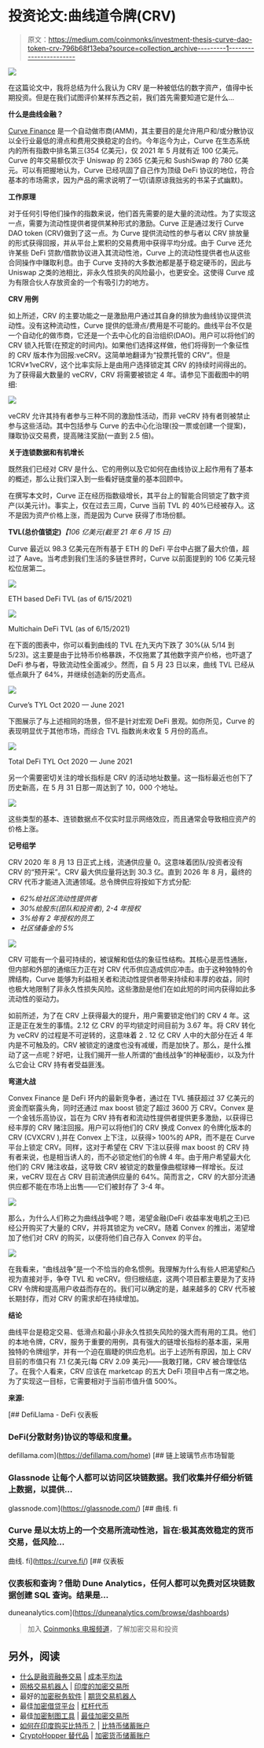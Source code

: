 # 投资论文:曲线道令牌(CRV)

> 原文：<https://medium.com/coinmonks/investment-thesis-curve-dao-token-crv-796b68f13eba?source=collection_archive---------1----------------------->

![](img/d14b8427b9cfd4b0ec9f9879eba62e9b.png)

在这篇论文中，我将总结为什么我认为 CRV 是一种被低估的数字资产，值得中长期投资。但是在我们试图评价某样东西之前，我们首先需要知道它是什么…

**什么是曲线金融？**

[Curve Finance](https://curve.fi/) 是一个自动做市商(AMM)，其主要目的是允许用户和/或分散协议以全行业最低的滑点和费用交换稳定的合约。今年迄今为止，Curve 在生态系统内的所有指数中排名第三(354 亿美元)，仅 2021 年 5 月就有近 100 亿美元。Curve 的年交易额仅次于 Uniswap 的 2365 亿美元和 SushiSwap 的 780 亿美元。可以有把握地认为，Curve 已经巩固了自己作为顶级 DeFi 协议的地位，符合基本的市场需求，因为产品的需求说明了一切(请原谅我拙劣的书呆子式幽默)。

**工作原理**

对于任何引导他们操作的指数来说，他们首先需要的是大量的流动性。为了实现这一点，需要为流动性提供者提供某种形式的激励。Curve 正是通过发行 Curve DAO token (CRV)做到了这一点。为 Curve 提供流动性的参与者以 CRV 排放量的形式获得回报，并从平台上累积的交易费用中获得平均分成。由于 Curve 还允许某些 DeFi 贷款/借款协议进入其流动性池，Curve 上的流动性提供者也从这些合同操作中赚取利息。由于 Curve 支持的大多数池都是基于稳定硬币的，因此与 Uniswap 之类的池相比，非永久性损失的风险最小，也更安全。这使得 Curve 成为有限合伙人存放资金的一个有吸引力的地方。

**CRV 用例**

如上所述，CRV 的主要功能之一是激励用户通过其自身的排放为曲线协议提供流动性。没有这种流动性，Curve 提供的低滑点/费用是不可能的。曲线平台不仅是一个自动化的做市商，它还是一个去中心化的自治组织(DAO)。用户可以将他们的 CRV 锁入托管(在预定的时间内)。如果他们选择这样做，他们将得到一个象征性的 CRV 版本作为回报:veCRV。这简单地翻译为“投票托管的 CRV”。但是 1CRV≠1veCRV，这个比率实际上是由用户选择锁定其 CRV 的持续时间得出的。为了获得最大数量的 veCRV，CRV 将需要被锁定 4 年。请参见下面截图中的明细:

![](img/374099467af8fa8490d819ea2909a431.png)

veCRV 允许其持有者参与三种不同的激励性活动，而非 veCRV 持有者则被禁止参与这些活动。其中包括参与 Curve 的去中心化治理(投一票或创建一个提案)，赚取协议交易费，提高赌注奖励(一直到 2.5 倍)。

**关于连锁数据和有机增长**

既然我们已经对 CRV 是什么、它的用例以及它如何在曲线协议上起作用有了基本的概述，那么让我们深入到一些看好链度量的基本回顾中。

在撰写本文时，Curve 正在经历指数级增长，其平台上的智能合同锁定了数字资产(以美元计)。事实上，仅在过去三周，Curve 当前 TVL 的 40%已经被存入。这不是因为资产价格上涨，而是因为 Curve 获得了市场份额。

**TVL(总价值锁定)***【106 亿美元(截至 21 年 6 月 15 日)*

Curve 最近以 98.3 亿美元在所有基于 ETH 的 DeFi 平台中占据了最大价值，超过了 Aave。当考虑到我们生活的多链世界时，Curve 以前面提到的 106 亿美元轻松位居第二。

![](img/c8158f0194f16a16acbf49be1b7cb5ce.png)

ETH based DeFi TVL (as of 6/15/2021)

![](img/a2f15e9de941479aef91c5610822620e.png)

Multichain DeFi TVL (as of 6/15/2021)

在下面的图表中，你可以看到曲线的 TVL 在九天内下跌了 30%(从 5/14 到 5/23)。这主要是由于比特币价格暴跌，不仅拖累了其他数字资产价格，也吓退了 DeFi 参与者，导致流动性全面减少。然而，自 5 月 23 日以来，曲线 TVL 已经从低点飙升了 64%，并继续创造新的历史高点。

![](img/edc398dffe85c5f14a41945875a3a5cf.png)

Curve’s TYL Oct 2020 — June 2021

下图展示了与上述相同的场景，但不是针对宏观 DeFi 景观。如你所见，Curve 的表现明显优于其他市场，而综合 TVL 指数尚未收复 5 月份的高点。

![](img/7e25f74c67858d25d4a82f9a9821a460.png)

Total DeFi TYL Oct 2020 — June 2021

另一个需要密切关注的增长指标是 CRV 的活动地址数量。这一指标最近也创下了历史新高，在 5 月 31 日那一周达到了 10，000 个地址。

![](img/191ab90616e48edfc3c65880b0169298.png)

这些类型的基本、连锁数据点不仅实时显示网络效应，而且通常会导致相应资产的价格上涨。

**记号组学**

CRV 2020 年 8 月 13 日正式上线，流通供应量 0。这意味着团队/投资者没有 CRV 的“预开采”。CRV 最大供应量将达到 30.3 亿。直到 2026 年 8 月，最终的 CRV 代币才能进入流通领域。总令牌供应将按如下方式分配:

*   *62%给社区流动性提供者*
*   *30%给股东(团队和投资者), 2-4 年授权*
*   *3%给有 2 年授权的员工*
*   *社区储备金的 5%*

![](img/4649acc0f85224a880a93ef6d3af1d42.png)

CRV 可能有一个最可持续的，被误解和低估的象征性结构。其核心是恶性通胀，但内部和外部的通缩压力正在对 CRV 代币供应造成供应冲击。由于这种独特的令牌结构，Curve 能够为利益相关者和流动性提供者带来持续和丰厚的收益，同时也极大地限制了非永久性损失风险。这些激励是他们在如此短的时间内获得如此多流动性的驱动力。

如前所述，为了在 CRV 上获得最大的提升，用户需要锁定他们的 CRV 4 年。这正是正在发生的事情。2.12 亿 CRV 的平均锁定时间目前为 3.67 年。将 CRV 转化为 veCRV 的过程是不可逆转的，这意味着 2 . 12 亿 CRV 人中的大部分在近 4 年内是不可触及的。CRV 被锁定的速度也没有减缓，而是加快了。那么，是什么推动了这一点呢？好吧，让我们揭开一些人所谓的“曲线战争”的神秘面纱，以及为什么它会让 CRV 持有者受益匪浅。

**弯道大战**

Convex Finance 是 DeFi 环内的最新竞争者，通过在 TVL 捕获超过 37 亿美元的资金而崭露头角，同时还通过 max boost 锁定了超过 3600 万 CRV。Convex 是一个金钱乐高协议，旨在为 CRV 持有者和流动性提供者提供更多激励，以获得已经丰厚的 CRV 赌注回报。用户可以将他们的 CRV 换成 Convex 的令牌化版本的 CRV (CVXCRV ),并在 Convex 上下注，以获得> 100%的 APR，而不是在 Curve 平台上锁定 CRV。同样，这对于希望在 CRV 下注以获得 max boost 的 CRV 持有者来说，也是相当诱人的，而不必锁定他们的令牌 4 年。由于用户希望最大化他们的 CRV 赌注收益，这导致 CRV 被锁定的数量像曲棍球棒一样增长。反过来，veCRV 现在占 CRV 目前流通供应量的 64%。简而言之，CRV 的大部分流通供应都不能在市场上出售——它们被封存了 3-4 年。

![](img/c559adadd0103a403426cdfc699e8b3f.png)

那么，为什么人们称之为曲线战争呢？嗯，渴望金融(DeFi 收益率发电机之王)已经公开购买了大量的 CRV，并将其锁定为 veCRV。随着 Convex 的推出，渴望增加了他们对 CRV 的购买，以便将他们自己存入 Convex 的平台。

![](img/95ae39c7c0d430d96726779a96ea8b62.png)

在我看来，“曲线战争”是一个不恰当的命名惯例。我理解为什么有些人把渴望和凸视为直接对手，争夺 TVL 和 veCRV。但归根结底，这两个项目都主要是为了支持 CRV 令牌和提高用户收益而存在的。我们可以确定的是，越来越多的 CRV 代币被长期封存，而对 CRV 的需求却在持续增加。

**结论**

曲线平台是稳定交易、低滑点和最小非永久性损失风险的强大而有用的工具。他们的本地令牌，CRV，服务于重要的用例，具有强大的链增长指标的基本面，采用独特的令牌组学，并有一个迫在眉睫的供应危机。出于上述所有原因，加上 CRV 目前的市值只有 7.1 亿美元(每 CRV 2.09 美元)——我敢打赌，CRV 被合理低估了。在我个人看来，CRV 应该在 marketcap 的五大 DeFi 项目中占有一席之地。为了实现这一目标，它需要相对于当前市值升值 500%。

**来源:**

 [## DefiLlama - DeFi 仪表板

### DeFi(分散财务)协议的等级和度量。

defillama.com](https://defillama.com/home) [](https://glassnode.com/) [## 链上玻璃节点市场智能

### Glassnode 让每个人都可以访问区块链数据。我们收集并仔细分析链上数据，以提供…

glassnode.com](https://glassnode.com/)  [## 曲线. fi

### Curve 是以太坊上的一个交易所流动性池，旨在:极其高效稳定的货币交易，低风险…

曲线. fi](https://curve.fi/) [](https://duneanalytics.com/browse/dashboards) [## 仪表板

### 仪表板和查询？借助 Dune Analytics，任何人都可以免费对区块链数据创建 SQL 查询。结果是…

duneanalytics.com](https://duneanalytics.com/browse/dashboards) 

> 加入 [Coinmonks 电报频道](https://t.me/coincodecap)，了解加密交易和投资

## 另外，阅读

*   [什么是融资融券交易](https://blog.coincodecap.com/margin-trading) | [成本平均法](https://blog.coincodecap.com/dca)
*   [网格交易机器人](https://blog.coincodecap.com/grid-trading) | [印度的加密交易所](/coinmonks/bitcoin-exchange-in-india-7f1fe79715c9)
*   最好的[加密税务软件](/coinmonks/best-crypto-tax-tool-for-my-money-72d4b430816b) | [期货交易机器人](/coinmonks/futures-trading-bots-5a282ccee3f5)
*   最佳[加密借贷平台](/coinmonks/top-5-crypto-lending-platforms-in-2020-that-you-need-to-know-a1b675cec3fa) | [杠杆代币](/coinmonks/leveraged-token-3f5257808b22)
*   最佳[加密制图工具](/coinmonks/what-are-the-best-charting-platforms-for-cryptocurrency-trading-85aade584d80) | [最佳加密交易所](/coinmonks/crypto-exchange-dd2f9d6f3769)
*   [如何在印度购买比特币？](/coinmonks/buy-bitcoin-in-india-feb50ddfef94) | [比特币储蓄账户](/coinmonks/bitcoin-savings-account-e65b13f92451)
*   [CryptoHopper 替代品](/coinmonks/cryptohopper-alternatives-d67287b16d27) | [加密货币储蓄账户](https://blog.coincodecap.com/cryptocurrency-savings-accounts)